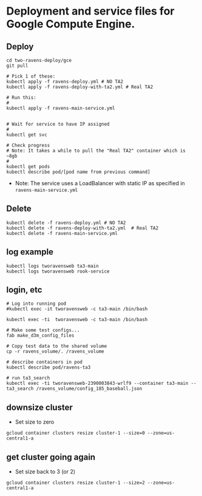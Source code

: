 # Deployment and service files for Google Compute Engine.

## Deploy

```
cd two-ravens-deploy/gce
git pull

# Pick 1 of these:
kubectl apply -f ravens-deploy.yml # NO TA2
kubectl apply -f ravens-deploy-with-ta2.yml # Real TA2

# Run this:
#
kubectl apply -f ravens-main-service.yml


# Wait for service to have IP assigned
#
kubectl get svc

# Check progress
# Note: It takes a while to pull the "Real TA2" container which is ~8gb
#
kubectl get pods
kubectl describe pod/[pod name from previous command]
```

- Note: The service uses a LoadBalancer with static IP as specified in `ravens-main-service.yml`

## Delete

```
kubectl delete -f ravens-deploy.yml # NO TA2
kubectl delete -f ravens-deploy-with-ta2.yml  # Real TA2
kubectl delete -f ravens-main-service.yml
```

## log example

```
kubectl logs tworavensweb ta3-main
kubectl logs tworavensweb rook-service

```

## login, etc

```
# Log into running pod
#kubectl exec -it tworavensweb -c ta3-main /bin/bash

kubectl exec -ti  tworavensweb -c ta3-main /bin/bash

# Make some test configs...
fab make_d3m_config_files

# Copy test data to the shared volume
cp -r ravens_volume/. /ravens_volume

# describe containers in pod
kubectl describe pod/ravens-ta3

# run ta3_search
kubectl exec -ti tworavensweb-2390003843-wrlf9 --container ta3-main -- ta3_search /ravens_volume/config_185_baseball.json

```

## downsize cluster

- Set size to zero

```
gcloud container clusters resize cluster-1 --size=0 --zone=us-central1-a
```

## get cluster going again

- Set size back to 3 (or 2)

```
gcloud container clusters resize cluster-1 --size=2 --zone=us-central1-a
```

